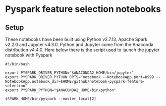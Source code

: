 # Pyspark feature selection notebooks

## Setup

These notebooks have been built using Python v2.7.13, Apache Spark v2.2.0 and Jupyter v4.3.0. Python and Jupyter come from the Anaconda distribution v4.4.0. Here below there is the script used to launch the jupyter notebook with Pyspark

    #!/bin/bash
    
    export PYSPARK_DRIVER_PYTHON="$ANACONDA2_HOME/bin/jupyter"
    export PYSPARK_DRIVER_PYTHON_OPTS="notebook --NotebookApp.port=8999 --NotebookApp.notebook_dir=$HOME/github/notebook-pyspark-feature-selection"
    export PYSPARK_PYTHON="$ANACONDA2_HOME/bin/python"
    
    $SPARK_HOME/bin/pyspark --master local[2]
